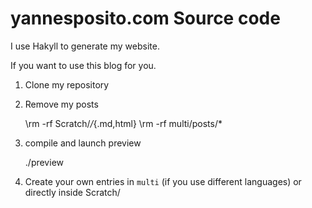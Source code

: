 # yannesposito.com Source code

I use Hakyll to generate my website.

If you want to use this blog for you.

1. Clone my repository
2. Remove my posts

    \rm -rf Scratch/*/*{.md,html}
    \rm -rf multi/posts/*

3. compile and launch preview

    ./preview

4. Create your own entries in `multi` (if you use different languages)
   or directly inside Scratch/
